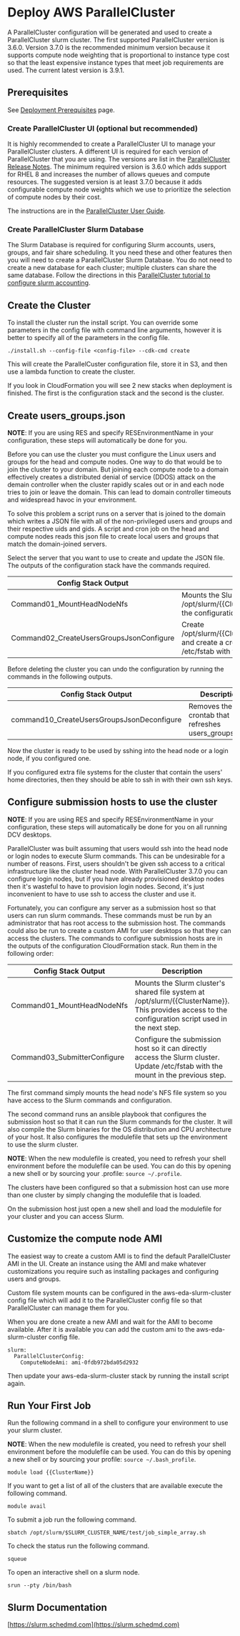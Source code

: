 # Deploy AWS ParallelCluster

A ParallelCluster configuration will be generated and used to create a ParallelCluster slurm cluster.
The first supported ParallelCluster version is 3.6.0.
Version 3.7.0 is the recommended minimum version because it supports compute node weighting that is proportional to instance type
cost so that the least expensive instance types that meet job requirements are used.
The current latest version is 3.9.1.

## Prerequisites

See [Deployment Prerequisites](deployment-prerequisites.md) page.

### Create ParallelCluster UI (optional but recommended)

It is highly recommended to create a ParallelCluster UI to manage your ParallelCluster clusters.
A different UI is required for each version of ParallelCluster that you are using.
The versions are list in the [ParallelCluster Release Notes](https://docs.aws.amazon.com/parallelcluster/latest/ug/document_history.html).
The minimum required version is 3.6.0 which adds support for RHEL 8 and increases the number of allows queues and compute resources.
The suggested version is at least 3.7.0 because it adds configurable compute node weights which we use to prioritize the selection of
compute nodes by their cost.

The instructions are in the [ParallelCluster User Guide](https://docs.aws.amazon.com/parallelcluster/latest/ug/install-pcui-v3.html).

### Create ParallelCluster Slurm Database

The Slurm Database is required for configuring Slurm accounts, users, groups, and fair share scheduling.
It you need these and other features then you will need to create a ParallelCluster Slurm Database.
You do not need to create a new database for each cluster; multiple clusters can share the same database.
Follow the directions in this [ParallelCluster tutorial to configure slurm accounting](https://docs.aws.amazon.com/parallelcluster/latest/ug/tutorials_07_slurm-accounting-v3.html#slurm-accounting-db-stack-v3).

## Create the Cluster

To install the cluster run the install script. You can override some parameters in the config file
with command line arguments, however it is better to specify all of the parameters in the config file.

```
./install.sh --config-file <config-file> --cdk-cmd create
```

This will create the ParallelCuster configuration file, store it in S3, and then use a lambda function to create the cluster.

If you look in CloudFormation you will see 2 new stacks when deployment is finished.
The first is the configuration stack and the second is the cluster.

## Create users_groups.json

**NOTE**: If you are using RES and specify RESEnvironmentName in your configuration, these steps will automatically be done for you.

Before you can use the cluster you must configure the Linux users and groups for the head and compute nodes.
One way to do that would be to join the cluster to your domain.
But joining each compute node to a domain effectively creates a distributed denial of service (DDOS) attack on the demain controller
when the cluster rapidly scales out or in and each node tries to join or leave the domain.
This can lead to domain controller timeouts and widespread havoc in your environment.

To solve this problem a script runs on a server that is joined to the domain which writes a JSON file with all
of the non-privileged users and groups and their respective uids and gids.
A script and cron job on the head and compute nodes reads this json file to create local users and groups that match the domain-joined servers.

Select the server that you want to use to create and update the JSON file.
The outputs of the configuration stack have the commands required.

| Config Stack Output                     | Description
|-----------------------------------------|------------------
| Command01_MountHeadNodeNfs              | Mounts the Slurm cluster's shared file system at /opt/slurm/{{ClusterName}}. This provides access to the configuration script used in the next step.
| Command02_CreateUsersGroupsJsonConfigure | Create /opt/slurm/{{ClusterName}}/config/users_groups.json and create a cron job to refresh it hourly. Update /etc/fstab with the mount in the previous step.

Before deleting the cluster you can undo the configuration by running the commands in the following outputs.

| Config Stack Output                       | Description
|-------------------------------------------|------------------
| command10_CreateUsersGroupsJsonDeconfigure | Removes the crontab that refreshes users_groups.json.

Now the cluster is ready to be used by sshing into the head node or a login node, if you configured one.

If you configured extra file systems for the cluster that contain the users' home directories, then they should be able to ssh
in with their own ssh keys.

## Configure submission hosts to use the cluster

**NOTE**: If you are using RES and specify RESEnvironmentName in your configuration, these steps will automatically be done for you on all running DCV desktops.

ParallelCluster was built assuming that users would ssh into the head node or login nodes to execute Slurm commands.
This can be undesirable for a number of reasons.
First, users shouldn't be given ssh access to a critical infrastructure like the cluster head node.
With ParallelCluster 3.7.0 you can configure login nodes, but if you have already provisioned desktop nodes then
it's wasteful to have to provision login nodes.
Second, it's just inconvenient to have to use ssh to access the cluster and use it.

Fortunately, you can configure any server as a submission host so that users can run slurm commands.
These commands must be run by an administrator that has root access to the submission host.
The commands could also be run to create a custom AMI for user desktops so that they can access the clusters.
The commands to configure submission hosts are in the outputs of the configuration CloudFormation stack.
Run them in the following order:

| Config Stack Output                     | Description
|-----------------------------------------|------------------
| Command01_MountHeadNodeNfs              | Mounts the Slurm cluster's shared file system at /opt/slurm/{{ClusterName}}. This provides access to the configuration script used in the next step.
| Command03_SubmitterConfigure            | Configure the submission host so it can directly access the Slurm cluster.  Update /etc/fstab with the mount in the previous step.

The first command simply mounts the head node's NFS file system so you have access to the Slurm commands and configuration.

The second command runs an ansible playbook that configures the submission host so that it can run the Slurm commands for the cluster.
It will also compile the Slurm binaries for the OS distribution and CPU architecture of your host.
It also configures the modulefile that sets up the environment to use the slurm cluster.

**NOTE**: When the new modulefile is created, you need to refresh your shell environment before the modulefile
can be used.
You can do this by opening a new shell or by sourcing your .profile: `source ~/.profile`.

The clusters have been configured so that a submission host can use more than one cluster by simply changing the modulefile that is loaded.

On the submission host just open a new shell and load the modulefile for your cluster and you can access Slurm.

## Customize the compute node AMI

The easiest way to create a custom AMI is to find the default ParallelCluster AMI in the UI.
Create an instance using the AMI and make whatever customizations you require such as installing packages and
configuring users and groups.

Custom file system mounts can be configured in the aws-eda-slurm-cluster config file which will add it to the
ParallelCluster config file so that ParallelCluster can manage them for you.

When you are done create a new AMI and wait for the AMI to become available.
After it is available you can add the custom ami to the aws-eda-slurm-cluster config file.

```
slurm:
  ParallelClusterConfig:
    ComputeNodeAmi: ami-0fdb972bda05d2932
```

Then update your aws-eda-slurm-cluster stack by running the install script again.

## Run Your First Job

Run the following command in a shell to configure your environment to use your slurm cluster.

**NOTE**: When the new modulefile is created, you need to refresh your shell environment before the modulefile
can be used.
You can do this by opening a new shell or by sourcing your profile: `source ~/.bash_profile`.

```
module load {{ClusterName}}
```

If you want to get a list of all of the clusters that are available execute the following command.

```
module avail
```

To submit a job run the following command.

```
sbatch /opt/slurm/$SLURM_CLUSTER_NAME/test/job_simple_array.sh
```

To check the status run the following command.

```
squeue
```

To open an interactive shell on a slurm node.

```
srun --pty /bin/bash
```

## Slurm Documentation

[https://slurm.schedmd.com](https://slurm.schedmd.com)
